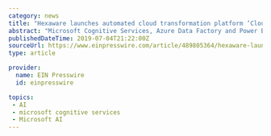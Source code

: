 ```yaml
---
category: news
title: "Hexaware launches automated cloud transformation platform ‘Cloud EDMA’ for Microsoft Azure"
abstract: "Microsoft Cognitive Services, Azure Data Factory and Power BI on cloud. Additionally, with Cloud EDMA platform, enterprises will be able to adopt Microsoft Azure for data warehouse and analytics needs at an accelerated pace. Hexaware’s Cloud EDMA is a ..."
publishedDateTime: 2019-07-04T21:22:00Z
sourceUrl: https://www.einpresswire.com/article/489805364/hexaware-launches-automated-cloud-transformation-platform-cloud-edma-for-microsoft-azure
type: article

provider:
  name: EIN Presswire
  id: einpresswire

topics:
 - AI
 - microsoft cognitive services
 - Microsoft AI
---
```

